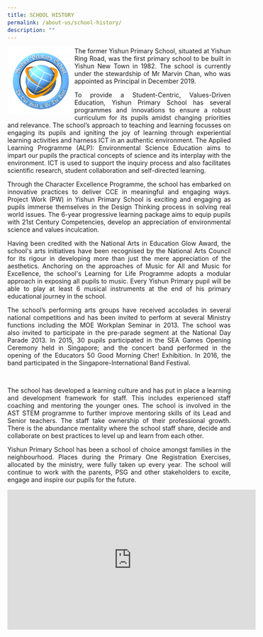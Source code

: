 ```yaml
---
title: SCHOOL HISTORY
permalink: /about-us/school-history/
description: ""
---
```


<img src="/images/About%20us/Logo.gif" style="width:30%; float: left">

<p style="text-align: justify;">The former Yishun Primary School, situated at Yishun Ring Road, was the first primary school to be built in Yishun New Town in 1982. The school is currently under the stewardship of Mr Marvin Chan, who was appointed as Principal in December 2019. </p>

<p style="text-align: justify;">To provide a Student-Centric, Values-Driven Education, Yishun Primary School has several programmes and innovations to ensure a robust curriculum for its pupils amidst changing priorities and relevance. The school’s approach to teaching and learning focusses on engaging its pupils and igniting the joy of learning through experiential learning activities and harness ICT in an authentic environment. The Applied Learning Programme (ALP): Environmental Science Education aims to impart our pupils the practical concepts of science and its interplay with the environment. ICT is used to support the inquiry process and also facilitates scientific research, student collaboration and self-directed learning.</p>

<p style="text-align: justify;">Through the Character Excellence Programme, the school has embarked on innovative practices to deliver CCE in meaningful and engaging ways. Project Work (PW) in Yishun Primary School is exciting and engaging as pupils immerse themselves in the Design Thinking process in solving real world issues. The 6-year progressive learning package aims to equip pupils with 21st Century Competencies, develop an appreciation of environmental science and values inculcation. </p>

<p style="text-align: justify;">Having been credited with the National Arts in Education Glow Award, the school's arts initiatives have been recognised by the National Arts Council for its rigour in developing more than just the mere appreciation of the aesthetics. Anchoring on the approaches of Music for All and Music for Excellence, the school's Learning for Life Programme adopts a modular approach in exposing all pupils to music. Every Yishun Primary pupil will be able to play at least 6 musical instruments at the end of his primary educational journey in the school. </p>

<p style="text-align: justify;">The school’s performing arts groups have received accolades in several national competitions and has been invited to perform at several Ministry functions including the MOE Workplan Seminar in 2013. The school was also invited to participate in the pre-parade segment at the National Day Parade 2013. In 2015, 30 pupils participated in the SEA Games Opening Ceremony held in Singapore; and the concert band performed in the opening of the Educators 50 Good Morning Cher! Exhibition. In 2016, the band participated in the Singapore-International Band Festival.  </p>          

<p style="text-align: justify;">The school has developed a learning culture and has put in place a learning and development framework for staff. This includes experienced staff coaching and mentoring the younger ones. The school is involved in the AST STEM programme to further improve mentoring skills of its Lead and Senior teachers. The staff take ownership of their professional growth. There is the abundance mentality where the school staff share, decide and collaborate on best practices to level up and learn from each other.   </p>

<p style="text-align: justify;">Yishun Primary School has been a school of choice amongst families in the neighbourhood. Places during the Primary One Registration Exercises, allocated by the ministry, were fully taken up every year. The school will continue to work with the parents, PSG and other stakeholders to excite, engage and inspire our pupils for the future.</p>

<center><iframe width="560" height="315" src="https://www.youtube.com/embed/xgLMrqhmrGY" title="YouTube video player" frameborder="0" allow="accelerometer; autoplay; clipboard-write; encrypted-media; gyroscope; picture-in-picture; web-share" allowfullscreen></iframe></center>